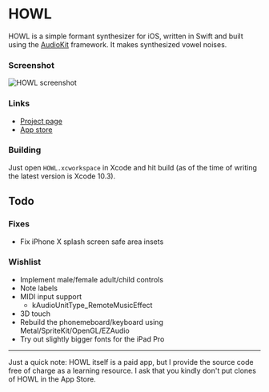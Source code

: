 # HOWL

HOWL is a simple formant synthesizer for iOS, written in Swift and built using the [AudioKit](https://github.com/audiokit/AudioKit) framework. It makes synthesized vowel noises.

### Screenshot

![HOWL screenshot](/Screenshot.png?raw=true "HOWL screenshot")

### Links

- [Project page](http://protonome.com/apps/howl/)
- [App store](https://itunes.apple.com/us/app/howl-a-formant-synthesizer/id1067562312)

### Building

Just open `HOWL.xcworkspace` in Xcode and hit build (as of the time of writing the latest version is Xcode 10.3).

## Todo

### Fixes

- Fix iPhone X splash screen safe area insets

### Wishlist

- Implement male/female adult/child controls
- Note labels
- MIDI input support
    - kAudioUnitType_RemoteMusicEffect
- 3D touch
- Rebuild the phonemeboard/keyboard using Metal/SpriteKit/OpenGL/EZAudio
- Try out slightly bigger fonts for the iPad Pro

---

Just a quick note: HOWL itself is a paid app, but I provide the source code free of charge as a learning resource. I ask that you kindly don't put clones of HOWL in the App Store.
